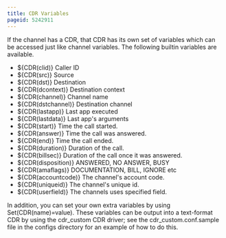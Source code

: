 ```yaml
---
title: CDR Variables
pageid: 5242911
---
```


If the channel has a CDR, that CDR has its own set of variables which can be accessed just like channel variables. The following builtin variables are available. 

* ${CDR(clid)} Caller ID
* ${CDR(src)} Source
* ${CDR(dst)} Destination
* ${CDR(dcontext)} Destination context
* ${CDR(channel)} Channel name
* ${CDR(dstchannel)} Destination channel
* ${CDR(lastapp)} Last app executed
* ${CDR(lastdata)} Last app's arguments
* ${CDR(start)} Time the call started.
* ${CDR(answer)} Time the call was answered.
* ${CDR(end)} Time the call ended.
* ${CDR(duration)} Duration of the call.
* ${CDR(billsec)} Duration of the call once it was answered.
* ${CDR(disposition)} ANSWERED, NO ANSWER, BUSY
* ${CDR(amaflags)} DOCUMENTATION, BILL, IGNORE etc
* ${CDR(accountcode)} The channel's account code.
* ${CDR(uniqueid)} The channel's unique id.
* ${CDR(userfield)} The channels uses specified field.

In addition, you can set your own extra variables by using Set(CDR(name)=value). These variables can be output into a text-format CDR by using the cdr_custom CDR driver; see the cdr_custom.conf.sample file in the configs directory for an example of how to do this.
